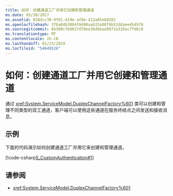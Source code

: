 ```yaml
---
title: 如何：创建通道工厂并用它创建和管理通道
ms.date: 03/30/2017
ms.assetid: 018dcc30-9f61-419e-af8e-412a85e8d282
ms.openlocfilehash: 37ba8db3084f8d90aab33a08f6b52ddaee4545f8
ms.sourcegitcommit: 6b308cf6d627d78ee36dbbae8972a310ac7fd6c8
ms.translationtype: MT
ms.contentlocale: zh-CN
ms.lasthandoff: 01/23/2019
ms.locfileid: "54649526"
---
```

# <a name="how-to-create-a-channel-factory-and-use-it-to-create-and-manage-channels"></a>如何：创建通道工厂并用它创建和管理通道
通过 <xref:System.ServiceModel.DuplexChannelFactory%601> 类可以创建和管理不同类型的双工通道，客户端可以使用这些通道在服务终结点之间发送和接收消息。  
  
## <a name="example"></a>示例  
 下面的代码演示如何创建通道工厂并用它来创建和管理通道。  
  
 [!code-csharp[S_CustomAuthentication#1](../../../../samples/snippets/csharp/VS_Snippets_CFX/s_customauthentication/cs/instance.cs#1)]  
  
## <a name="see-also"></a>请参阅
- <xref:System.ServiceModel.DuplexChannelFactory%601>

